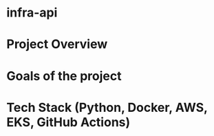 # infra-api
# Project Overview 
# Goals of the project 
# Tech Stack (Python, Docker, AWS, EKS, GitHub Actions)

